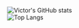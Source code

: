 ![Victor's GitHub stats](https://github-readme-stats.vercel.app/api?username=victorcl68&show_icons=true&theme=radical)<br>![Top Langs](https://github-readme-stats.vercel.app/api/top-langs/?username=victorcl68&layout=compact)<br>

